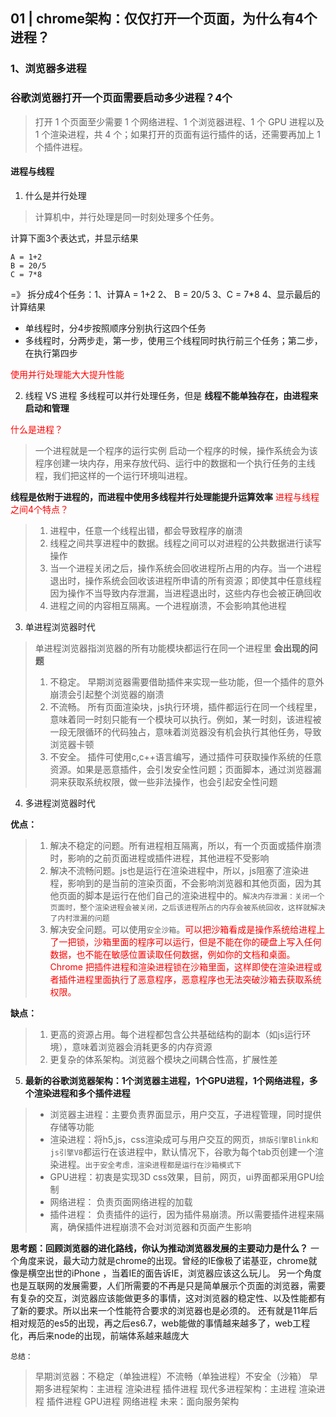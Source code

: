 ## 01 | chrome架构：仅仅打开一个页面，为什么有4个进程？
### 1、浏览器多进程
### 谷歌浏览器打开一个页面需要启动多少进程？4个

> 打开 1 个页面至少需要 1 个网络进程、1 个浏览器进程、1 个 GPU 进程以及 1 个渲染进程，共 4 个；如果打开的页面有运行插件的话，还需要再加上 1 个插件进程。

#### 进程与线程

1. 什么是并行处理
 > 计算机中，并行处理是同一时刻处理多个任务。

计算下面3个表达式，并显示结果
 ```
 A = 1+2
 B = 20/5
 C = 7*8
 ```
=》
拆分成4个任务：1、计算A = 1+2  2、 B = 20/5  3、C = 7*8 4、显示最后的计算结果

- 单线程时，分4步按照顺序分别执行这四个任务
- 多线程时，分两步走，第一步，使用三个线程同时执行前三个任务；第二步，在执行第四步

<font color="red">使用并行处理能大大提升性能</font>

2. 线程 VS 进程
多线程可以并行处理任务，但是 **线程不能单独存在，由进程来启动和管理**

<font color="red"> 什么是进程？</font>

> 一个进程就是一个程序的运行实例
> 启动一个程序的时候，操作系统会为该程序创建一块内存，用来存放代码、运行中的数据和一个执行任务的主线程，我们把这样的一个运行环境叫进程。

**线程是依附于进程的，而进程中使用多线程并行处理能提升运算效率**
<font color="red">进程与线程之间4个特点？</font>

> 1. 进程中，任意一个线程出错，都会导致程序的崩溃
> 2. 线程之间共享进程中的数据。线程之间可以对进程的公共数据进行读写操作
> 3. 当一个进程关闭之后，操作系统会回收进程所占用的内存。当一个进程退出时，操作系统会回收该进程所申请的所有资源；即使其中任意线程因为操作不当导致内存泄漏，当进程退出时，这些内存也会被正确回收
> 4. 进程之间的内容相互隔离。一个进程崩溃，不会影响其他进程

3. 单进程浏览器时代

> 单进程浏览器指浏览器的所有功能模块都运行在同一个进程里
> **会出现的问题**
> 1. 不稳定。 早期浏览器需要借助插件来实现一些功能，但一个插件的意外崩溃会引起整个浏览器的崩溃
> 2. 不流畅。 所有页面渲染块，js执行环境，插件都运行在同一个线程里，意味着同一时刻只能有一个模块可以执行。例如，某一时刻，该进程被一段无限循环的代码独占，意味着浏览器没有机会执行其他任务，导致浏览器卡顿
> 3. 不安全。 插件可使用c,c++语言编写，通过插件可获取操作系统的任意资源。如果是恶意插件，会引发安全性问题；页面脚本，通过浏览器漏洞来获取系统权限，做一些非法操作，也会引起安全性问题

4. 多进程浏览器时代

**优点：**

> 1. 解决不稳定的问题。所有进程相互隔离，所以，有一个页面或插件崩溃时，影响的之前页面进程或插件进程，其他进程不受影响
> 2. 解决不流畅问题。js也是运行在渲染进程中，所以，js阻塞了渲染进程，影响到的是当前的渲染页面，不会影响浏览器和其他页面，因为其他页面的脚本是运行在他们自己的渲染进程中的。`解决内存泄漏：关闭一个页面时，整个渲染进程会被关闭，之后该进程所占的内存会被系统回收，这样就解决了内村泄漏的问题`
> 3. 解决安全问题。可以使用`安全沙箱`。<font color="red">可以把沙箱看成是操作系统给进程上了一把锁，沙箱里面的程序可以运行，但是不能在你的硬盘上写入任何数据，也不能在敏感位置读取任何数据，例如你的文档和桌面。Chrome 把插件进程和渲染进程锁在沙箱里面，这样即使在渲染进程或者插件进程里面执行了恶意程序，恶意程序也无法突破沙箱去获取系统权限。</font>

**缺点：**
> 1. 更高的资源占用。每个进程都包含公共基础结构的副本（如js运行环境），意味着浏览器会消耗更多的内存资源
> 2. 更复杂的体系架构。浏览器个模块之间耦合性高，扩展性差

5. **最新的谷歌浏览器架构：1个浏览器主进程，1个GPU进程，1个网络进程，多个渲染进程和多个插件进程**
> - 浏览器主进程：主要负责界面显示，用户交互，子进程管理，同时提供存储等功能
> - 渲染进程：将h5,js，css渲染成可与用户交互的网页，`排版引擎Blink和js引擎V8`都运行在该进程中，默认情况下，谷歌为每个tab页创建一个渲染进程。`出于安全考虑，渲染进程都是运行在沙箱模式下`  
> - GPU进程：初衷是实现3D css效果，目前，网页，ui界面都采用GPU绘制
> - 网络进程： 负责页面网络进程的加载
> - 插件进程： 负责插件的运行，因为插件易崩溃。所以需要插件进程来隔离，确保插件进程崩溃不会对浏览器和页面产生影响

**思考题：回顾浏览器的进化路线，你认为推动浏览器发展的主要动力是什么？**
一个角度来说，最大动力就是chrome的出现。曾经的IE像极了诺基亚，chrome就像是横空出世的iPhone ，当着IE的面告诉IE，浏览器应该这么玩儿。
另一个角度也是互联网的发展需要，人们所需要的不再是只是简单展示个页面的浏览器，需要有复杂的交互，浏览器应该能做更多的事情，这对浏览器的稳定性、以及性能都有了新的要求。所以出来一个性能符合要求的浏览器也是必须的。
还有就是11年后相对规范的es5的出现，再之后es6.7，web能做的事情越来越多了，web工程化，再后来node的出现，前端体系越来越庞大

`总结：`
> 早期浏览器：不稳定（单独进程）不流畅（单独进程）不安全（沙箱）
> 早期多进程架构：主进程 渲染进程 插件进程
> 现代多进程架构：主进程 渲染进程 插件进程 GPU进程 网络进程
> 未来：面向服务架构